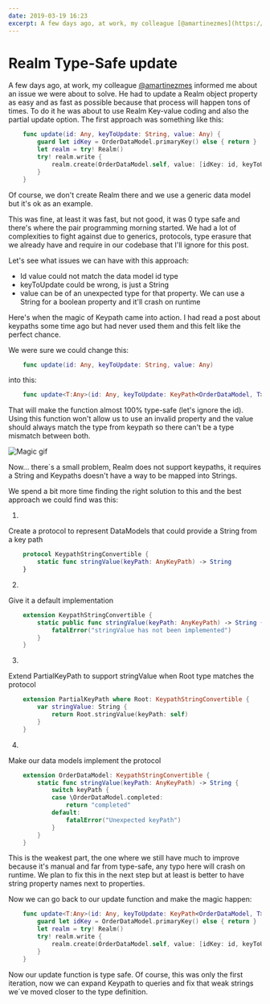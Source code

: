 ```yaml
---
date: 2019-03-19 16:23
excerpt: A few days ago, at work, my colleague [@amartinezmes](https://twitter.com/amartinezmes) informed me about an issue we were about to solve. He had to update a Realm object property as easy and as fast as possible because that process will happen tons of times. To do it he was about to use Realm Key-value coding and also the partial update option.
---
```

# Realm Type-Safe update

A few days ago, at work, my colleague [@amartinezmes](https://twitter.com/amartinezmes) informed me about an issue we were about to solve. He had to update a Realm object property as easy and as fast as possible because that process will happen tons of times. To do it he was about to use Realm Key-value coding and also the partial update option. The first approach was something like this:

```swift
    func update(id: Any, keyToUpdate: String, value: Any) {
        guard let idKey = OrderDataModel.primaryKey() else { return }
        let realm = try! Realm()
        try! realm.write {
            realm.create(OrderDataModel.self, value: [idKey: id, keyToUpdate: value], update: true)
        }
    }
```

Of course, we don't create Realm there and we use a generic data model but it's ok as an example.

This was fine, at least it was fast, but not good, it was 0 type safe and there's where the pair programming morning started. We had a lot of complexities to fight against due to generics, protocols, type erasure that we already have and require in our codebase that I'll ignore for this post.

Let's see what issues we can have with this approach:

- Id value could not match the data model id type
- keyToUpdate could be wrong, is just a String
- value can be of an unexpected type for that property. We can use a String for a boolean property and it'll crash on runtime

Here's when the magic of Keypath came into action. I had read a post about keypaths some time ago but had never used them and this felt like the perfect chance.

We were sure we could change this:

```swift
    func update(id: Any, keyToUpdate: String, value: Any)
```    

into this:

```swift
    func update<T:Any>(id: Any, keyToUpdate: KeyPath<OrderDataModel, T>, value: T)
```   

That will make the function almost 100% type-safe (let's ignore the id). Using this function won't allow us to use an invalid property and the value should always match the type from keypath so there can't be a type mismatch between both.

![Magic gif](https://media.giphy.com/media/NmerZ36iBkmKk/giphy.gif)

Now... there´s a small problem, Realm does not support keypaths, it requires a String and Keypaths doesn't have a way to be mapped into Strings.

We spend a bit more time finding the right solution to this and the best approach we could find was this:

1. 
Create a protocol to represent DataModels that could provide a String from a key path

```swift
    protocol KeypathStringConvertible {
        static func stringValue(keyPath: AnyKeyPath) -> String
    }
```

2. 
Give it a default implementation

```swift
    extension KeypathStringConvertible {
        static public func stringValue(keyPath: AnyKeyPath) -> String {
            fatalError("stringValue has not been implemented")
        }
    }
```

3. 
Extend PartialKeyPath to support stringValue when Root type matches the protocol

```swift
    extension PartialKeyPath where Root: KeypathStringConvertible {
        var stringValue: String {
            return Root.stringValue(keyPath: self)
        }
    }
```   

4. 
Make our data models implement the protocol

```swift
    extension OrderDataModel: KeypathStringConvertible {
        static func stringValue(keyPath: AnyKeyPath) -> String {
            switch keyPath {
            case \OrderDataModel.completed:
                return "completed"
            default:
                fatalError("Unexpected keyPath")
            }
        }
    }
```

This is the weakest part, the one where we still have much to improve because it's manual and far from type-safe, any typo here will crash on runtime. We plan to fix this in the next step but at least is better to have string property names next to properties.

Now we can go back to our update function and make the magic happen:

```swift
    func update<T:Any>(id: Any, keyToUpdate: KeyPath<OrderDataModel, T>, value: T) {
        guard let idKey = OrderDataModel.primaryKey() else { return }
        let realm = try! Realm()
        try! realm.write {
            realm.create(OrderDataModel.self, value: [idKey: id, keyToUpdate.stringValue: value], update: true)
        }
    }
```   

Now our update function is type safe. Of course, this was only the first iteration, now we can expand Keypath to queries and fix that weak strings we´ve moved closer to the type definition.

